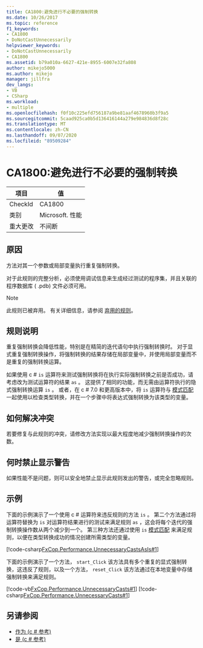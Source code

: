```yaml
---
title: CA1800:避免进行不必要的强制转换
ms.date: 10/26/2017
ms.topic: reference
f1_keywords:
- CA1800
- DoNotCastUnnecessarily
helpviewer_keywords:
- DoNotCastUnnecessarily
- CA1800
ms.assetid: b79a010a-6627-421e-8955-6007e32fa808
author: mikejo5000
ms.author: mikejo
manager: jillfra
dev_langs:
- VB
- CSharp
ms.workload:
- multiple
ms.openlocfilehash: f0f10c225efd756187a9be81aaf4678960b3f9a5
ms.sourcegitcommit: 5caad925ca0b5d136416144a279e984836d8f28c
ms.translationtype: MT
ms.contentlocale: zh-CN
ms.lasthandoff: 09/07/2020
ms.locfileid: "89509284"
---
```

# <a name="ca1800-do-not-cast-unnecessarily"></a>CA1800:避免进行不必要的强制转换

|项目|值|
|-|-|
|CheckId|CA1800|
|类别|Microsoft. 性能|
|重大更改|不间断|

## <a name="cause"></a>原因
方法对其一个参数或局部变量执行重复强制转换。

对于此规则的完整分析，必须使用调试信息来生成经过测试的程序集，并且关联的程序数据库 ( .pdb) 文件必须可用。

> [!NOTE]
> 此规则已被弃用。 有关详细信息，请参阅 [弃用的规则](fxcop-unported-deprecated-rules.md)。

## <a name="rule-description"></a>规则说明
重复强制转换会降低性能，特别是在精简的迭代语句中执行强制转换时。 对于显式重复强制转换操作，将强制转换的结果存储在局部变量中，并使用局部变量而不是重复的强制转换运算。

如果使用 c # `is` 运算符来测试强制转换将在执行实际强制转换之前是否成功，请考虑改为测试运算符的结果 `as` 。 这提供了相同的功能，而无需由运算符执行的隐式强制转换运算 `is` 。 或者，在 c # 7.0 和更高版本中，将 `is` 运算符与 [模式匹配](/dotnet/csharp/language-reference/keywords/is#pattern-matching-with-is) 一起使用以检查类型转换，并在一个步骤中将表达式强制转换为该类型的变量。

## <a name="how-to-fix-violations"></a>如何解决冲突
若要修复与此规则的冲突，请修改方法实现以最大程度地减少强制转换操作的次数。

## <a name="when-to-suppress-warnings"></a>何时禁止显示警告
如果性能不是问题，则可以安全地禁止显示此规则发出的警告，或完全忽略规则。

## <a name="examples"></a>示例
下面的示例演示了一个使用 c # 运算符来违反规则的方法 `is` 。 第二个方法通过将运算符替换为 `is` 对运算符结果进行的测试来满足规则 `as` ，这会将每个迭代的强制转换操作数从两个减少到一个。 第三种方法还通过使用 `is` [模式匹配](/dotnet/csharp/language-reference/keywords/is#pattern-matching-with-is) 来满足规则，以便在类型转换成功的情况创建所需类型的变量。

[!code-csharp[FxCop.Performance.UnnecessaryCastsAsIs#1](../code-quality/codesnippet/CSharp/ca1800-do-not-cast-unnecessarily_1.cs)]

下面的示例演示了一个方法， `start_Click` 该方法具有多个重复的显式强制转换，这违反了规则，以及一个方法， `reset_Click` 该方法通过在本地变量中存储强制转换来满足规则。

[!code-vb[FxCop.Performance.UnnecessaryCasts#1](../code-quality/codesnippet/VisualBasic/ca1800-do-not-cast-unnecessarily_2.vb)]
[!code-csharp[FxCop.Performance.UnnecessaryCasts#1](../code-quality/codesnippet/CSharp/ca1800-do-not-cast-unnecessarily_2.cs)]

## <a name="see-also"></a>另请参阅

- [作为 (c # 参考) ](/dotnet/csharp/language-reference/keywords/as)
- [是 (c # 参考) ](/dotnet/csharp/language-reference/keywords/is)
